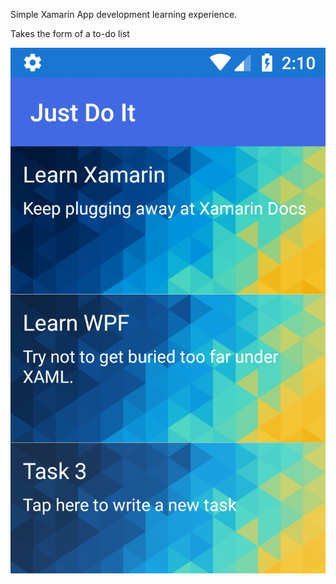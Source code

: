 Simple Xamarin App development learning experience.

Takes the form of a to-do list

![Screencap](screenshot.png?raw=true "JustDoIt Screencap")